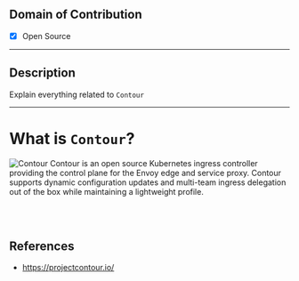 ## Domain of Contribution
- [x] Open Source
<hr/>

## Description
Explain everything related to `Contour`
<hr/>

# What is `Contour`?
<img src="https://avatars.githubusercontent.com/u/54918165?s=280&v=4" alt="Contour">
Contour is an open source Kubernetes ingress controller providing the control plane for the Envoy edge and service proxy.​ Contour supports dynamic configuration updates and multi-team ingress delegation out of the box while maintaining a lightweight profile.


<br/><br/>
## References
* https://projectcontour.io/
